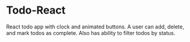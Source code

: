 # Todo-React
React todo app with clock and animated buttons. A user can add, delete, and mark todos as complete. Also has ability to filter todos by status.
